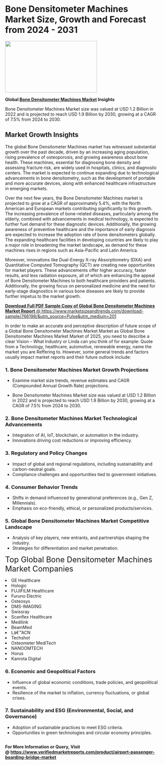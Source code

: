 <H1>Bone Densitometer Machines Market Size, Growth and Forecast from 2024 - 2031</H1><img class="aligncenter size-medium wp-image-584254" src="https://thirdeyenews.in/wp-content/uploads/2024/09/Global-Market-Research-300x168.jpeg" alt="" width="300" height="168" /><p><strong>Global&nbsp;<a href="https://www.marketsizeandtrends.com/download-sample/766198/&amp;utm_source=Pulse&amp;utm_medium=201">Bone Densitometer Machines Market</a> Insights</strong></p><p>Bone Densitometer Machines Market size was valued at USD 1.2 Billion in 2022 and is projected to reach USD 1.9 Billion by 2030, growing at a CAGR of 7.5% from 2024 to 2030.</p><p><h2>Market Growth Insights</h2> <p>The global Bone Densitometer Machines market has witnessed substantial growth over the past decade, driven by an increasing aging population, rising prevalence of osteoporosis, and growing awareness about bone health. These machines, essential for diagnosing bone density and assessing fracture risk, are widely used in hospitals, clinics, and diagnostic centers. The market is expected to continue expanding due to technological advancements in bone densitometry, such as the development of portable and more accurate devices, along with enhanced healthcare infrastructure in emerging markets.</p> <p><a href="#"></a></p> <p>Over the next few years, the Bone Densitometer Machines market is projected to grow at a CAGR of approximately 5.4%, with the North American and European markets contributing significantly to this growth. The increasing prevalence of bone-related diseases, particularly among the elderly, combined with advancements in medical technology, is expected to further fuel demand for these diagnostic devices. Additionally, the growing awareness of preventive healthcare and the importance of early diagnosis are expected to increase the adoption rate of bone densitometers globally. The expanding healthcare facilities in developing countries are likely to play a major role in broadening the market landscape, as demand for these machines rises in regions such as Asia-Pacific and Latin America.</p> <p>Moreover, innovations like Dual-Energy X-ray Absorptiometry (DXA) and Quantitative Computed Tomography (QCT) are creating new opportunities for market players. These advancements offer higher accuracy, faster results, and less radiation exposure, all of which are enhancing the appeal of Bone Densitometer Machines to both healthcare providers and patients. Additionally, the growing focus on personalized medicine and the need for early-stage diagnostics in various bone diseases are likely to provide further impetus to the market growth.</p> <p><a href="#"></p><p><span class=""><strong>Download Full PDF Sample Copy of Global Bone Densitometer Machines Market Report</strong> @ <a href="https://www.marketsizeandtrends.com/download-sample/766198/&amp;utm_source=Pulse&amp;utm_medium=201" target="_blank">https://www.marketsizeandtrends.com/download-sample/766198/&amp;utm_source=Pulse&amp;utm_medium=201</a></span></p><p>In order to make an accurate and perceptive description of future scope of a Global&nbsp;Bone Densitometer Machines Market Market as Global&nbsp;Bone Densitometer Machines Market Market of 2025, you need to describe a clear Vision &ndash; What Industry or Linda can you think of for example: Quote from a Technology, healthcare, automotive, renewable energy, name the market you are Reffering to. However, some general trends and factors usually impact market reports and their future outlook include:</p><h3>1.&nbsp;<strong>Bone Densitometer Machines Market Growth Projections</strong></h3><ul><li>Examine market size trends, revenue estimates and CAGR (Compounded Annual Growth Rate) projections.</li><li><p>Bone Densitometer Machines Market size was valued at USD 1.2 Billion in 2022 and is projected to reach USD 1.9 Billion by 2030, growing at a CAGR of 7.5% from 2024 to 2030.</p></li></ul><h3>2.&nbsp;<strong>Bone Densitometer Machines Market Technological Advancements</strong></h3><ul><li>Integration of AI, IoT, blockchain, or automation in the industry.</li><li>Innovations driving cost reductions or improving efficiency.</li></ul><h3>3.&nbsp;<strong>Regulatory and Policy Changes</strong></h3><ul><li>Impact of global and regional regulations, including sustainability and carbon-neutral goals.</li><li>Compliance challenges and opportunities tied to government initiatives.</li></ul><h3>4.&nbsp;<strong>Consumer Behavior Trends</strong></h3><ul><li>Shifts in demand influenced by generational preferences (e.g., Gen Z, Millennials).</li><li>Emphasis on eco-friendly, ethical, or personalized products/services.</li></ul><h3>5.&nbsp;<strong>Global Bone Densitometer Machines Market Competitive Landscape</strong></h3><ul><li>Analysis of key players, new entrants, and partnerships shaping the industry.</li><li>Strategies for differentiation and market penetration.</li></ul><p data-pm-slice="1 1 []"><span style="color: inherit; font-family: inherit; font-size: 25px;">Top Global Bone Densitometer Machines Market Companies</span></p><div class="" data-test-id=""><p><li>GE Healthcare</li><li> Hologic</li><li> FUJIFILM Healthcare</li><li> Furuno Electric</li><li> Osteosys</li><li> DMS-IMAGING</li><li> Swissray</li><li> Scanflex Healthcare</li><li> Medilink</li><li> BeamMed</li><li> Lâ€™ACN</li><li> Techshot</li><li> Osteometer MediTech</li><li> NANOOMTECH</li><li> Horus</li><li> Kanrota Digital</li></p></div><h3>6.&nbsp;<strong>Economic and Geopolitical Factors</strong></h3><ul><li>Influence of global economic conditions, trade policies, and geopolitical events.</li><li>Resilience of the market to inflation, currency fluctuations, or global crises.</li></ul><h3>7.&nbsp;<strong>Sustainability and ESG (Environmental, Social, and Governance)</strong></h3><ul><li>Adoption of sustainable practices to meet ESG criteria.</li><li>Opportunities in green technologies and circular economy principles.</li></ul><h2><strong style="font-size: 14px;">For More Information or Query, Visit @&nbsp;</strong><a style="background-color: #ffffff; font-size: 14px;" href="https://www.marketsizeandtrends.com/report/bone-densitometer-machines-market/" target="_blank">https://www.verifiedmarketreports.com/product/airport-passenger-boarding-bridge-market</a></h2>
